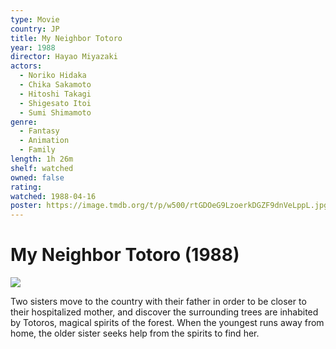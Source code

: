 ```yaml
---
type: Movie
country: JP
title: My Neighbor Totoro
year: 1988
director: Hayao Miyazaki
actors:
  - Noriko Hidaka
  - Chika Sakamoto
  - Hitoshi Takagi
  - Shigesato Itoi
  - Sumi Shimamoto
genre:
  - Fantasy
  - Animation
  - Family
length: 1h 26m
shelf: watched
owned: false
rating:
watched: 1988-04-16
poster: https://image.tmdb.org/t/p/w500/rtGDOeG9LzoerkDGZF9dnVeLppL.jpg
---
```


# My Neighbor Totoro (1988)

![](https://image.tmdb.org/t/p/w500/rtGDOeG9LzoerkDGZF9dnVeLppL.jpg)

Two sisters move to the country with their father in order to be closer to their hospitalized mother, and discover the surrounding trees are inhabited by Totoros, magical spirits of the forest. When the youngest runs away from home, the older sister seeks help from the spirits to find her.